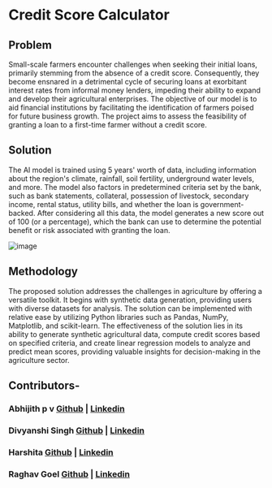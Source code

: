 # Credit Score Calculator
## Problem
   Small-scale farmers encounter challenges when seeking their initial loans, primarily stemming from the absence of a credit score. Consequently, they become ensnared in a detrimental cycle of securing loans at exorbitant interest rates from informal money lenders, impeding their ability to expand and develop their agricultural enterprises. The objective of our model is to aid financial institutions by facilitating the identification of farmers poised for future business growth. The project aims to assess the feasibility of granting a loan to a first-time farmer without a credit score.

## Solution 
   The AI model is trained using 5 years' worth of data, including information about the region's climate, rainfall, soil fertility, underground water levels, and more. The model also factors in predetermined criteria set by the bank, such as bank statements, collateral, possession of livestock, secondary income, rental status, utility bills, and whether the loan is government-backed. After considering all this data, the model generates a new score out of 100 (or a percentage), which the bank can use to determine the potential benefit or risk associated with granting the loan.

![image](https://github.com/ab-hi-ji-th/Code_Crafters/assets/143083208/dbd01bd0-d074-42b5-acc8-ec66a979ecc7)


## Methodology
   The proposed solution addresses the challenges in agriculture by offering a versatile toolkit. It begins with synthetic data generation, providing users with diverse datasets for analysis. The solution can be implemented with relative ease by utilizing Python libraries such as Pandas, NumPy, Matplotlib, and scikit-learn. The effectiveness of the solution lies in its ability to generate synthetic agricultural data, compute credit scores based on specified criteria, and create linear regression models to analyze and predict mean scores, providing valuable insights for decision-making in the agriculture sector.

## Contributors-
### Abhijith p v [Github](https://github.com/ab-hi-ji-th) | [Linkedin](https://www.linkedin.com/in/abhijith-p-v-74bb6a281/)
### Divyanshi Singh [Github](https://github.com/DivyanshiSingh00) | [Linkedin](https://www.linkedin.com/in/divyanshi-singh-7a28b525a/)
### Harshita [Github](https://github.com/HarshiSharma04) | [Linkedin](https://www.linkedin.com/in/harshita-sharma-2a40ab25b/)
### Raghav Goel [Github](https://github.com/raghavgoel168) | [Linkedin](www.linkedin.com/in/raghavgoel29)
